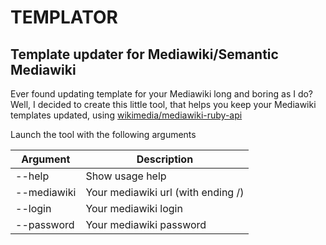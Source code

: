 # TEMPLATOR
## Template updater for Mediawiki/Semantic Mediawiki

Ever found updating template for your Mediawiki long and boring as I do?
Well, I decided to create this little tool, that helps you keep your Mediawiki templates updated, using [wikimedia/mediawiki-ruby-api](https://github.com/wikimedia/mediawiki-ruby-api)

Launch the tool with the following arguments

Argument | Description
---------|----------
 --help | Show usage help
 --mediawiki | Your mediawiki url (with ending /)
 --login | Your mediawiki login
 --password | Your mediawiki password